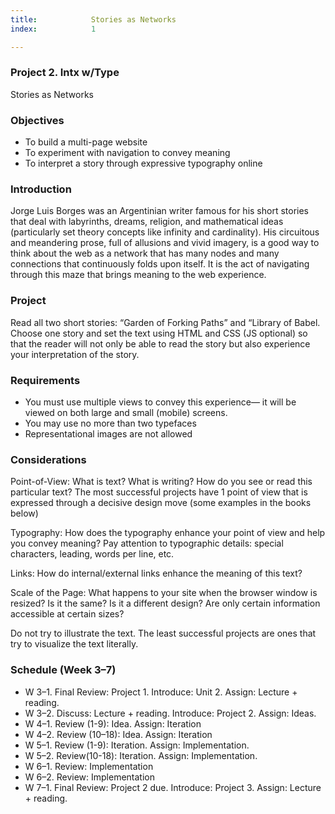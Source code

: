 ```yaml
---
title:            Stories as Networks
index:            1

---
```


### Project 2. Intx w/Type
Stories as Networks

### Objectives
- To build a multi-page website
- To experiment with navigation to convey meaning
- To interpret a story through expressive typography online

### Introduction
Jorge Luis Borges was an Argentinian writer famous for his short stories that deal with labyrinths, dreams, religion, and mathematical ideas (particularly set theory concepts like infinity and cardinality). His circuitous and meandering prose, full of allusions and vivid imagery, is a good way to think about the web as a network that has many nodes and many connections that continuously folds upon itself. It is the act of navigating through this maze that brings meaning to the web experience.

### Project
Read all two short stories: “Garden of Forking Paths” and “Library of Babel. Choose one story and set the text using HTML and CSS (JS optional) so that the reader will not only be able to read the story but also experience your interpretation of the story.

### Requirements
- You must use multiple views to convey this experience— it will be viewed on both large and small (mobile) screens.
- You may use no more than two typefaces
- Representational images are not allowed

### Considerations
Point-of-View: What is text? What is writing? How do you see or read this particular text? The most successful projects have 1 point of view that is expressed through a decisive design move (some examples in the books below)

Typography: How does the typography enhance your point of view and help you convey meaning? Pay attention to typographic details: special characters, leading, words per line, etc.

Links: How do internal/external links enhance the meaning of this text?

Scale of the Page: What happens to your site when the browser window is resized? Is it the same? Is it a different design? Are only certain information accessible at certain sizes?

Do not try to illustrate the text. The least successful projects are ones that try to visualize the text literally.

### Schedule (Week 3–7)
- W 3–1. Final Review: Project 1. Introduce: Unit 2. Assign: Lecture + reading.
- W 3–2. Discuss: Lecture + reading. Introduce: Project 2. Assign: Ideas.
- W 4–1. Review (1-9): Idea. Assign: Iteration
- W 4–2. Review (10–18): Idea. Assign: Iteration
- W 5–1. Review (1-9): Iteration. Assign: Implementation.
- W 5–2. Review(10-18): Iteration. Assign: Implementation.
- W 6–1. Review: Implementation
- W 6–2. Review: Implementation
- W 7–1. Final Review: Project 2 due. Introduce: Project 3. Assign: Lecture + reading.
